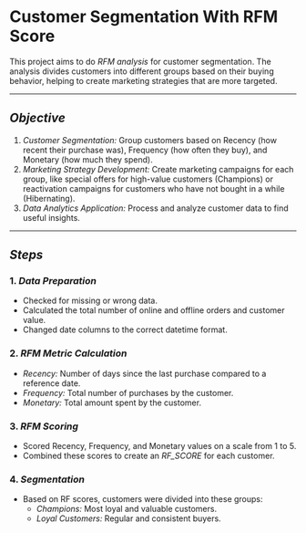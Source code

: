 # Customer Segmentation With RFM Score

This project aims to do *RFM analysis* for customer segmentation. The analysis divides customers into different groups based on their buying behavior, helping to create marketing strategies that are more targeted.

---

## *Objective*

1. *Customer Segmentation:* Group customers based on Recency (how recent their purchase was), Frequency (how often they buy), and Monetary (how much they spend).  
2. *Marketing Strategy Development:* Create marketing campaigns for each group, like special offers for high-value customers (Champions) or reactivation campaigns for customers who have not bought in a while (Hibernating).  
3. *Data Analytics Application:* Process and analyze customer data to find useful insights.  

---

## *Steps*

### 1. *Data Preparation*
- Checked for missing or wrong data.  
- Calculated the total number of online and offline orders and customer value.  
- Changed date columns to the correct datetime format.  

### 2. *RFM Metric Calculation*
- *Recency:* Number of days since the last purchase compared to a reference date.  
- *Frequency:* Total number of purchases by the customer.  
- *Monetary:* Total amount spent by the customer.  

### 3. *RFM Scoring*
- Scored Recency, Frequency, and Monetary values on a scale from 1 to 5.  
- Combined these scores to create an *RF_SCORE* for each customer.  

### 4. *Segmentation*
- Based on RF scores, customers were divided into these groups:  
  - *Champions:* Most loyal and valuable customers.  
  - *Loyal Customers:* Regular and consistent buyers.
